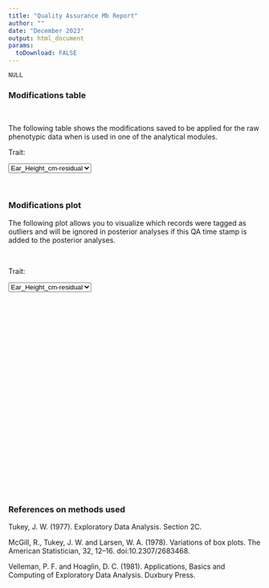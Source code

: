 ```yaml
---
title: "Quality Assurance Mb Report"
author: ""
date: "December 2023"
output: html_document
params:
  toDownload: FALSE
---
```







```
NULL
```


### Modifications table
<p>&nbsp;</p>

The following table shows the modifications saved to be applied for the raw phenotypic data when is used in one of the analytical modules.

<!--html_preserve--><div class="form-group shiny-input-container">
<label class="control-label" id="qaStaApp_1-traitQaMb-label" for="qaStaApp_1-traitQaMb">Trait:</label>
<div>
<select id="qaStaApp_1-traitQaMb" class="shiny-input-select"><option value="Ear_Height_cm-residual" selected>Ear_Height_cm-residual</option>
<option value="Yield_Mg_ha-residual">Yield_Mg_ha-residual</option></select>
<script type="application/json" data-for="qaStaApp_1-traitQaMb" data-nonempty="">{"plugins":["selectize-plugin-a11y"]}</script>
</div>
</div><!--/html_preserve-->

<!--html_preserve--><div class="datatables html-widget html-widget-output shiny-report-size html-fill-item" id="qaStaApp_1-out1492353285ace3e2" style="width:100%;height:auto;"></div><!--/html_preserve-->


<p>&nbsp;</p>

### Modifications plot

The following plot allows you to visualize which records were tagged as outliers and will be ignored in posterior analyses if this QA time stamp is added to the posterior analyses.

<p>&nbsp;</p>

<!--html_preserve--><div class="form-group shiny-input-container">
<label class="control-label" id="qaStaApp_1-traitQaMbBox-label" for="qaStaApp_1-traitQaMbBox">Trait:</label>
<div>
<select id="qaStaApp_1-traitQaMbBox" class="shiny-input-select"><option value="Ear_Height_cm-residual" selected>Ear_Height_cm-residual</option>
<option value="Yield_Mg_ha-residual">Yield_Mg_ha-residual</option></select>
<script type="application/json" data-for="qaStaApp_1-traitQaMbBox" data-nonempty="">{"plugins":["selectize-plugin-a11y"]}</script>
</div>
</div><!--/html_preserve-->



<!--html_preserve--><div class="shiny-plot-output html-fill-item" id="qaStaApp_1-out9f8608313e15c1de" style="width:100%;height:400px;"></div><!--/html_preserve-->



### References on methods used

Tukey, J. W. (1977). Exploratory Data Analysis. Section 2C.

McGill, R., Tukey, J. W. and Larsen, W. A. (1978). Variations of box plots. The American Statistician, 32, 12–16. doi:10.2307/2683468.

Velleman, P. F. and Hoaglin, D. C. (1981). Applications, Basics and Computing of Exploratory Data Analysis. Duxbury Press.

<p>&nbsp;</p>
